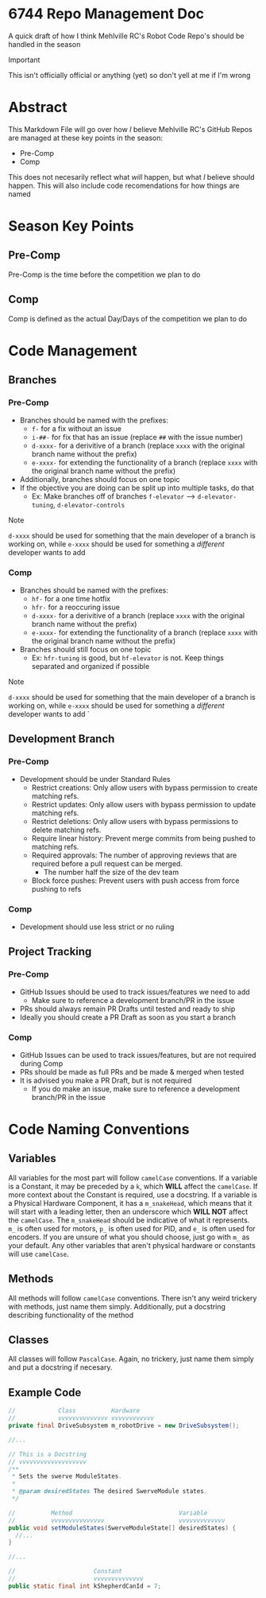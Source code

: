 # 6744 Repo Management Doc

A quick draft of how I think Mehlville RC's Robot Code Repo's should be handled in the season

> [!IMPORTANT]
> This isn't officially official or anything (yet) so don't yell at me if I'm wrong

# Abstract

This Markdown File will go over how *I* believe Mehlville RC's GitHub Repos are managed at these key points in the season:

- Pre-Comp
- Comp

This does not necesarily reflect what *will* happen, but what *I* believe should happen. This will also include code recomendations for how things are named

# Season Key Points

## Pre-Comp

Pre-Comp is the time before the competition we plan to do

## Comp

Comp is defined as the actual Day/Days of the competition we plan to do

# Code Management

## Branches

### Pre-Comp

- Branches should be named with the prefixes:
  - `f-` for a fix without an issue
  - `i-##-` for fix that has an issue (replace `##` with the issue number)
  - `d-xxxx-` for a derivitive of a branch (replace `xxxx` with the original branch name without the prefix)
  - `e-xxxx-` for extending the functionality of a branch (replace `xxxx` with the original branch name without the prefix)
- Additionally, branches should focus on one topic
- If the objective you are doing can be split up into multiple tasks, do that
  - Ex: Make branches off of branches `f-elevator` --> `d-elevator-tuning`, `d-elevator-controls`
> [!NOTE]
> `d-xxxx` should be used for something that the main developer of a branch is working on, while `e-xxxx` should be used for something a *different* developer wants to add

### Comp

- Branches should be named with the prefixes:
  - `hf-` for a one time hotfix
  - `hfr-` for a reoccuring issue
  - `d-xxxx-` for a derivitive of a branch (replace `xxxx` with the original branch name without the prefix)
  - `e-xxxx-` for extending the functionality of a branch (replace `xxxx` with the original branch name without the prefix)
- Branches should still focus on one topic
  - Ex: `hfr-tuning` is good, but `hf-elevator` is not. Keep things separated and organized if possible
> [!NOTE]
> `d-xxxx` should be used for something that the main developer of a branch is working on, while `e-xxxx` should be used for something a *different* developer wants to add
`
## Development Branch

### Pre-Comp

- Development should be under Standard Rules
  - Restrict creations: Only allow users with bypass permission to create matching refs.
  - Restrict updates: Only allow users with bypass permission to update matching refs.
  - Restrict deletions: Only allow users with bypass permissions to delete matching refs.
  - Require linear history: Prevent merge commits from being pushed to matching refs.
  - Required approvals: The number of approving reviews that are required before a pull request can be merged.
    - The number half the size of the dev team 
  - Block force pushes: Prevent users with push access from force pushing to refs

### Comp

- Development should use less strict or no ruling

## Project Tracking

### Pre-Comp

- GitHub Issues should be used to track issues/features we need to add
  - Make sure to reference a development branch/PR in the issue
- PRs should always remain PR Drafts until tested and ready to ship
- Ideally you should create a PR Draft as soon as you start a branch

### Comp

- GitHub Issues can be used to track issues/features, but are not required during Comp
- PRs should be made as full PRs and be made & merged when tested
- It is advised you make a PR Draft, but is not required
  - If you do make an issue, make sure to reference a development branch/PR in the issue

# Code Naming Conventions

## Variables

All variables for the most part will follow `camelCase` conventions. If a variable is a Constant, it may be preceded by a `k`, which **WILL** affect the `camelCase`. If more context about the Constant is required, use a docstring. If a variable is a Physical Hardware Component, it has a `m_snakeHead`, which means that it will start with a leading letter, then an underscore which **WILL NOT** affect the `camelCase`. The `m_snakeHead` should be indicative of what it represents. `m_` is often used for motors, `p_` is often used for PID, and `e_` is often used for encoders. If you are unsure of what you should choose, just go with `m_` as your default. Any other variables that aren't physical hardware or constants will use `camelCase`.

## Methods

All methods will follow `camelCase` conventions. There isn't any weird trickery with methods, just name them simply. Additionally, put a docstring describing functionality of the method

## Classes

All classes will follow `PascalCase`. Again, no trickery, just name them simply and put a docstring if necesary.

## Example Code

```java
//            Class          Hardware
//            vvvvvvvvvvvvvv vvvvvvvvvvvv
private final DriveSubsystem m_robotDrive = new DriveSubsystem();

//...

// This is a Docstring
// vvvvvvvvvvvvvvvvvvv
/**
 * Sets the swerve ModuleStates.
 *
 * @param desiredStates The desired SwerveModule states.
 */

//          Method                              Variable
//          vvvvvvvvvvvvvvv                     vvvvvvvvvvvvv
public void setModuleStates(SwerveModuleState[] desiredStates) {
  //...
}

//...

//                      Constant
//                      vvvvvvvvvvvvvv
public static final int kShepherdCanId = 7;
```
